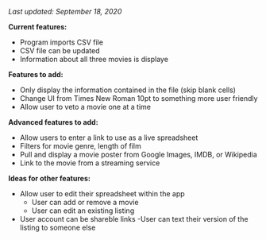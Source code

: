 *Last updated:       September 18, 2020*

**Current features:**
- Program imports CSV file
- CSV file can be updated
- Information about all three movies is displaye

**Features to add:**
- Only display the information contained in the file (skip blank cells)
- Change UI from Times New Roman 10pt to something more user friendly
- Allow user to veto a movie one at a time

**Advanced features to add:**
- Allow users to enter a link to use as a live spreadsheet
- Filters for movie genre, length of film
- Pull and display a movie poster from Google Images, IMDB, or Wikipedia
- Link to the movie from a streaming service

**Ideas for other features:**
- Allow user to edit their spreadsheet within the app
    - User can add or remove a movie
    - User can edit an existing listing
- User account can be shareble links
    -User can text their version of the listing to someone else
